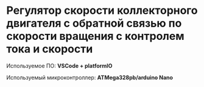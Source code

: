 # Регулятор скорости коллекторного двигателя с обратной связью по скорости вращения с контролем тока и скорости
Используемое ПО: **VSCode + platformIO**

Используемый микроконтроллер: **ATMega328pb/arduino Nano**
